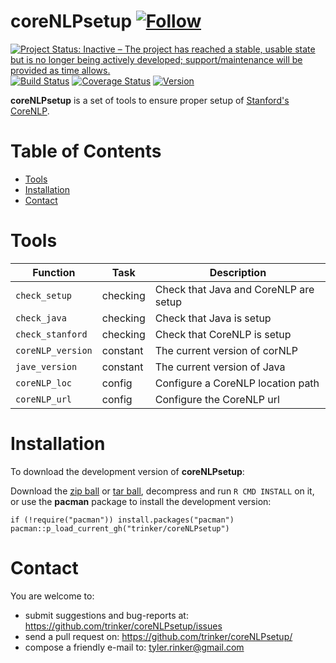 coreNLPsetup   [![Follow](https://img.shields.io/twitter/follow/tylerrinker.svg?style=social)](https://twitter.com/intent/follow?screen_name=tylerrinker)
============


[![Project Status: Inactive – The project has reached a stable, usable state but is no longer being actively developed; support/maintenance will be provided as time allows.](https://www.repostatus.org/badges/latest/inactive.svg)](https://www.repostatus.org/#inactive)
[![Build
Status](https://travis-ci.org/trinker/coreNLPsetup.svg?branch=master)](https://travis-ci.org/trinker/coreNLPsetup)
[![Coverage
Status](https://coveralls.io/repos/trinker/coreNLPsetup/badge.svg?branch=master)](https://coveralls.io/r/trinker/coreNLPsetup?branch=master)
<a href="https://img.shields.io/badge/Version-0.0.1-orange.svg"><img src="https://img.shields.io/badge/Version-0.0.1-orange.svg" alt="Version"/></a>
</p>

**coreNLPsetup** is a set of tools to ensure proper setup of [Stanford's
CoreNLP](https://stanfordnlp.github.io/CoreNLP/).


Table of Contents
============

-   [Tools](#tools)
-   [Installation](#installation)
-   [Contact](#contact)

Tools
============


<table>
<thead>
<tr class="header">
<th>Function</th>
<th>Task</th>
<th>Description</th>
</tr>
</thead>
<tbody>
<tr class="odd">
<td><code>check_setup</code></td>
<td>checking</td>
<td>Check that Java and CoreNLP are setup</td>
</tr>
<tr class="even">
<td><code>check_java</code></td>
<td>checking</td>
<td>Check that Java is setup</td>
</tr>
<tr class="odd">
<td><code>check_stanford</code></td>
<td>checking</td>
<td>Check that CoreNLP is setup</td>
</tr>
<tr class="even">
<td><code>coreNLP_version</code></td>
<td>constant</td>
<td>The current version of corNLP</td>
</tr>
<tr class="odd">
<td><code>jave_version</code></td>
<td>constant</td>
<td>The current version of Java</td>
</tr>
<tr class="even">
<td><code>coreNLP_loc</code></td>
<td>config</td>
<td>Configure a CoreNLP location path</td>
</tr>
<tr class="odd">
<td><code>coreNLP_url</code></td>
<td>config</td>
<td>Configure the CoreNLP url</td>
</tr>
</tbody>
</table>

Installation
============

To download the development version of **coreNLPsetup**:

Download the [zip
ball](https://github.com/trinker/coreNLPsetup/zipball/master) or [tar
ball](https://github.com/trinker/coreNLPsetup/tarball/master),
decompress and run `R CMD INSTALL` on it, or use the **pacman** package
to install the development version:

    if (!require("pacman")) install.packages("pacman")
    pacman::p_load_current_gh("trinker/coreNLPsetup")

Contact
=======

You are welcome to:    
- submit suggestions and bug-reports at: <https://github.com/trinker/coreNLPsetup/issues>    
- send a pull request on: <https://github.com/trinker/coreNLPsetup/>    
- compose a friendly e-mail to: <tyler.rinker@gmail.com>    
